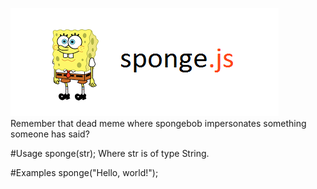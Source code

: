 ![sPoNgEbObU](Logo.png?raw=true "sPoNgEbObU")
Remember that dead meme where spongebob impersonates something someone has said?

#Usage
sponge(str);
Where str is of type String.

#Examples
sponge("Hello, world!");
